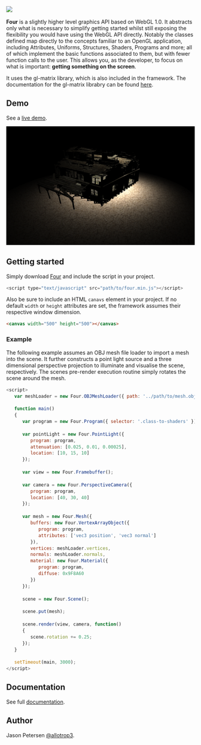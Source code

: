 <img src="http://allotrop3.github.io/four/images/four.jpg">

**Four** is a slightly higher level graphics API based on WebGL 1.0. It abstracts only what is necessary to simplify getting started whilst still exposing the flexibility you would have using the WebGL API directly. Notably the classes defined map directly to the concepts familiar to an OpenGL application, including Attributes, Uniforms, Structures, Shaders, Programs and more; all of which implement the basic functions associated to them, but with fewer function calls to the user. This allows you, as the developer, to focus on what is important: **getting something on the screen**.

It uses the gl-matrix library, which is also included in the framework. The documentation for the gl-matrix librabry can be found [here](http://glmatrix.net/docs/2.2.0/).

## Demo

See a [live demo](http://allotrop3.github.io/four).

<img src="https://github.com/allotrop3/four/blob/master/screenshots/demo.png" alt="Four" height="width:100%"> 

## Getting started

Simply download [Four](http://allotrop3.github.io/four/demo/scripts/four.min.js) and include the script in your project.

```javascript
<script type="text/javascript" src="path/to/four.min.js"></script>
```

Also be sure to include an HTML `canavs` element in your project. If no default `width` or `height` attributes are set, the framework assumes their respective window dimension.

```html
<canvas width="500" height="500"></canvas>
```

### Example

The following example assumes an OBJ mesh file loader to import a mesh into the scene. It further constructs a point light source and a three dimensional perspective projection to illuminate and visualise the scene, respectively. The scenes pre-render execution routine simply rotates the scene around the mesh.

```javascript
<script>
   var meshLoader = new Four.OBJMeshLoader({ path: '../path/to/mesh.obj' });

   function main()
   {
      var program = new Four.Program({ selector: '.class-to-shaders' });
   
      var pointLight = new Four.PointLight({
         program: program,
         attenuation: [0.025, 0.01, 0.00025],
         location: [10, 15, 10]
      });
   
      var view = new Four.Framebuffer();
   
      var camera = new Four.PerspectiveCamera({
         program: program,
         location: [40, 30, 40]
      });
      
      var mesh = new Four.Mesh({
         buffers: new Four.VertexArrayObject({
            program: program,
            attributes: ['vec3 position', 'vec3 normal']
         }),
         vertices: meshLoader.vertices,
         normals: meshLoader.normals,
         material: new Four.Material({
            program: program,
            diffuse: 0x9F8A60
         })
      });
   
      scene = new Four.Scene();
   
      scene.put(mesh);
   
      scene.render(view, camera, function()
      {
         scene.rotation += 0.25;
      });
   }
   
   setTimeout(main, 3000);
</script>
```

## Documentation

See full [documentation](https://github.com/allotrop3/four/wiki).

## Author

Jason Petersen [@allotrop3](https://twitter.com/allotrop3).
